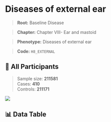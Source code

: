 # Diseases of external ear

> **Root:** Baseline Disease  

> **Chapter:** Chapter VIII- Ear and mastoid  

> **Phenotype:** Diseases of external ear  

> **Code:** `H8_EXTERNAL`

## 🧪 All Participants  
> Sample size: **211581**  
> Cases: **410**  
> Controls: **211171**
<img src="/Sensitive/Figures/ALL/Baseline/H8_EXTERNAL.png"/>

## 📊 Data Table
<CsvTableMRF src="/Sensitive/Data/ALL/Baseline/LG_H8_EXTERNAL.csv"/>

